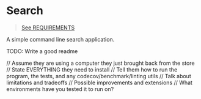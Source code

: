 # Search
> [See REQUIREMENTS](./docs/REQUIREMENTS.pdf)

A simple command line search application.

TODO: Write a good readme

<!-- > Which entity would you like to search?

tickets || users || organizations

> Which field would you like to search?

name || organization_id || has_incidents

> Which value would you like to search?

"Nutralab" || "24" || "true" || "null" || "" || "2016-04-07T08:21:44 -10:00"  -->

// Assume they are using a computer they just brought back from the store
// State EVERYTHING they need to install
// Tell them how to run the program, the tests, and any codecov/benchmark/linting utils
// Talk about limitations and tradeoffs
// Possible improvements and extensions
// What environments have you tested it to run on?
